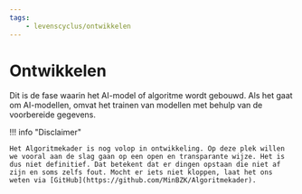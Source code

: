 ```yaml
--- 
tags:
    - levenscyclus/ontwikkelen
---
```


# Ontwikkelen
Dit is de fase waarin het AI-model of algoritme wordt gebouwd. Als het gaat om AI-modellen, omvat het trainen van modellen met behulp van de voorbereide gegevens.

!!! info "Disclaimer"

    Het Algoritmekader is nog volop in ontwikkeling. Op deze plek willen we vooral aan de slag gaan op een open en transparante wijze. Het is dus niet definitief. Dat betekent dat er dingen opstaan die niet af zijn en soms zelfs fout. Mocht er iets niet kloppen, laat het ons weten via [GitHub](https://github.com/MinBZK/Algoritmekader).
